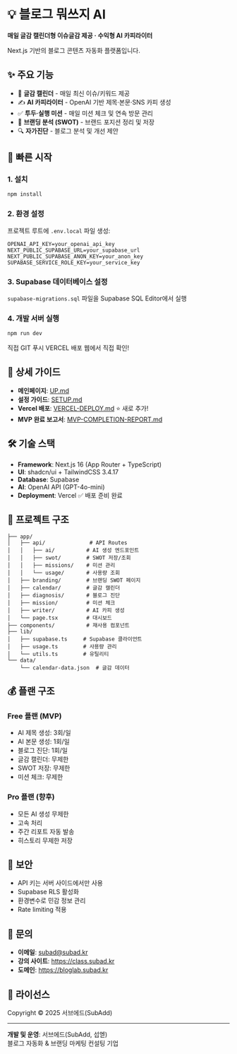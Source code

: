 # 💡 블로그 뭐쓰지 AI

**매일 글감 캘린더형 이슈글감 제공 · 수익형 AI 카피라이터**

Next.js 기반의 블로그 콘텐츠 자동화 플랫폼입니다.

## ✨ 주요 기능

- 📅 **글감 캘린더** - 매일 최신 이슈/키워드 제공
- ✍️ **AI 카피라이터** - OpenAI 기반 제목·본문·SNS 카피 생성
- ✅ **투두·실행 미션** - 매일 미션 체크 및 연속 방문 관리
- 🎯 **브랜딩 분석 (SWOT)** - 브랜드 포지션 정리 및 저장
- 🔍 **자가진단** - 블로그 분석 및 개선 제안

## 🚀 빠른 시작

### 1. 설치

```bash
npm install
```

### 2. 환경 설정

프로젝트 루트에 `.env.local` 파일 생성:

```env
OPENAI_API_KEY=your_openai_api_key
NEXT_PUBLIC_SUPABASE_URL=your_supabase_url
NEXT_PUBLIC_SUPABASE_ANON_KEY=your_anon_key
SUPABASE_SERVICE_ROLE_KEY=your_service_key
```

### 3. Supabase 데이터베이스 설정

`supabase-migrations.sql` 파일을 Supabase SQL Editor에서 실행

### 4. 개발 서버 실행

```bash
npm run dev
```

직접 GIT 푸시 VERCEL 배포 웹에서 직접 확인!

## 📖 상세 가이드
- **메인페이지**: [UP.md](./UP.md)
- **설정 가이드**: [SETUP.md](./SETUP.md)
- **Vercel 배포**: [VERCEL-DEPLOY.md](./VERCEL-DEPLOY.md) ⭐ 새로 추가!
- **MVP 완료 보고서**: [MVP-COMPLETION-REPORT.md](./MVP-COMPLETION-REPORT.md)

## 🛠️ 기술 스택

- **Framework**: Next.js 16 (App Router + TypeScript)
- **UI**: shadcn/ui + TailwindCSS 3.4.17
- **Database**: Supabase
- **AI**: OpenAI API (GPT-4o-mini)
- **Deployment**: Vercel ✅ 배포 준비 완료

## 📂 프로젝트 구조

```
├── app/
│   ├── api/              # API Routes
│   │   ├── ai/          # AI 생성 엔드포인트
│   │   ├── swot/        # SWOT 저장/조회
│   │   ├── missions/    # 미션 관리
│   │   └── usage/       # 사용량 조회
│   ├── branding/        # 브랜딩 SWOT 페이지
│   ├── calendar/        # 글감 캘린더
│   ├── diagnosis/       # 블로그 진단
│   ├── mission/         # 미션 체크
│   ├── writer/          # AI 카피 생성
│   └── page.tsx         # 대시보드
├── components/          # 재사용 컴포넌트
├── lib/
│   ├── supabase.ts     # Supabase 클라이언트
│   ├── usage.ts        # 사용량 관리
│   └── utils.ts        # 유틸리티
└── data/
    └── calendar-data.json  # 글감 데이터
```

## 💰 플랜 구조

### Free 플랜 (MVP)
- AI 제목 생성: 3회/일
- AI 본문 생성: 1회/일
- 블로그 진단: 1회/일
- 글감 캘린더: 무제한
- SWOT 저장: 무제한
- 미션 체크: 무제한

### Pro 플랜 (향후)
- 모든 AI 생성 무제한
- 고속 처리
- 주간 리포트 자동 발송
- 히스토리 무제한 저장

## 🔐 보안

- API 키는 서버 사이드에서만 사용
- Supabase RLS 활성화
- 환경변수로 민감 정보 관리
- Rate limiting 적용

## 📧 문의

- **이메일**: subad@subad.kr
- **강의 사이트**: https://class.subad.kr
- **도메인**: https://bloglab.subad.kr

## 📝 라이선스

Copyright © 2025 서브에드(SubAdd)

---

**개발 및 운영**: 서브에드(SubAdd, 섭엗)  
블로그 자동화 & 브랜딩 마케팅 컨설팅 기업
